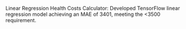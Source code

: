 Linear Regression Health Costs Calculator: Developed TensorFlow linear regression model achieving an MAE of 3401, meeting the <3500 requirement.
